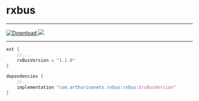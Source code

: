 # rxbus

----

[ ![Download](https://api.bintray.com/packages/arthurimsacc/maven/rxbus/images/download.svg) ](https://bintray.com/arthurimsacc/maven/rxbus/_latestVersion)
![](https://travis-ci.org/arthur3486/rxbus.svg?branch=master)

----

````groovy
ext {
    //...
    rxBusVersion = "1.1.0"
}

dependencies {
    //...
    implementation "com.arthurivanets.rxbus:rxbus:$rxBusVersion"
}
````
